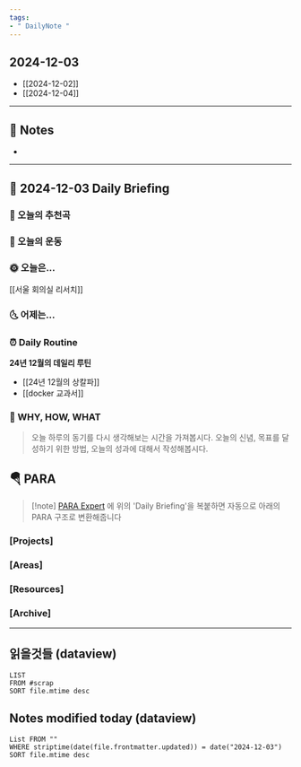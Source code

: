 ```yaml
---
tags:
- " DailyNote "
---
```


## 2024-12-03

- [[2024-12-02]] 
- [[2024-12-04]]

---

## 📝 Notes

- 


---
## 📅 2024-12-03 Daily Briefing

### 🎵 오늘의 추천곡

### 🏃 오늘의 운동

### 🌞 오늘은...

[[서울 회의실 리서치]]

### 🌜 어제는...

### ⏰ Daily Routine

**24년 12월의 데일리 루틴**

- [[24년 12월의 상칼파]]
- [[docker 교과서]]

### 🚀 WHY, HOW, WHAT

> 오늘 하루의 동기를 다시 생각해보는 시간을 가져봅시다. 오늘의 신념, 목표를 달성하기 위한 방법, 오늘의 성과에 대해서 작성해봅시다.

##  🪂 PARA

> [!note] [PARA Expert](https://chatgpt.com/g/g-46Xrh4MXk-para-expert) 에 위의 'Daily Briefing'을 복붙하면 자동으로 아래의 PARA 구조로 변환해줍니다

### [Projects]
### [Areas]
### [Resources]
### [Archive]


---

## 읽을것들 (dataview)

```dataview
LIST
FROM #scrap
SORT file.mtime desc
```

## Notes modified today (dataview)

```dataview
List FROM "" 
WHERE striptime(date(file.frontmatter.updated)) = date("2024-12-03") 
SORT file.mtime desc
```
